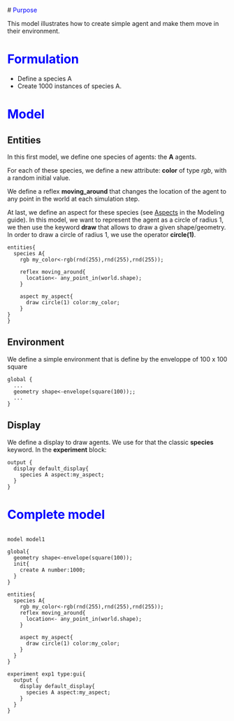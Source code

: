 
<br />
# <font color='blue'>Purpose</font>

This model illustrates how to create simple agent and make them move in their environment.

# <font color='blue'>Formulation</font>
  * Define a species A
  * Create 1000 instances of species A.

# <font color='blue'>Model</font>


## Entities
In this first model, we define one species of agents: the **A** agents.

For each of these species, we define a new attribute: **color** of type _rgb_, with a random initial value.

We define a reflex **moving\_around** that changes the location of the agent to any point in the world at each simulation step.

At last, we define an aspect for these species (see [Aspects](Species.md) in the Modeling guide). In this model, we want to represent the agent as a circle of radius 1, we then use the keyword **draw** that allows to draw a given shape/geometry. In order to draw a circle of radius 1, we use the operator **circle(1)**.


```
entities{
  species A{		
    rgb my_color<-rgb(rnd(255),rnd(255),rnd(255));
    
    reflex moving_around{
      location<- any_point_in(world.shape);
    }
 
    aspect my_aspect{
      draw circle(1) color:my_color;
    }
}
}
```





## Environment
We define a simple environment that is define by the enveloppe of 100 x 100 square

```
global {
  ...
  geometry shape<-envelope(square(100));; 
  ...
}
```

## Display
We define a display to draw agents. We use for that the classic **species** keyword.
In the **experiment** block:
```
output {
  display default_display{
    species A aspect:my_aspect;			
  }
}
```

# <font color='blue'>Complete model</font>

```

model model1

global{
  geometry shape<-envelope(square(100));
  init{
    create A number:1000;
  }
}

entities{
  species A{		
    rgb my_color<-rgb(rnd(255),rnd(255),rnd(255));
    reflex moving_around{
      location<- any_point_in(world.shape);
    }
    
    aspect my_aspect{
      draw circle(1) color:my_color;
    }
  }
}

experiment exp1 type:gui{
  output {
    display default_display{
      species A aspect:my_aspect;			
    }
  }
}
```